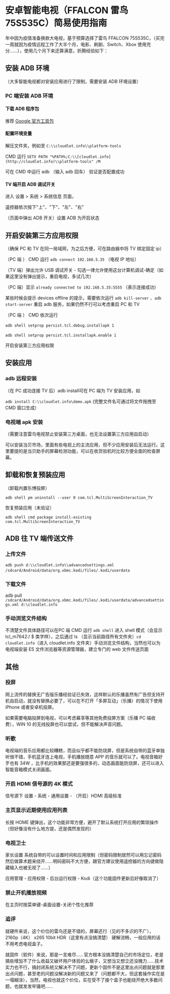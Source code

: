 # 安卓智能电视（FFALCON 雷鸟 75S535C）简易使用指南

年中因为疫情准备换款大电视，基于预算选择了雷鸟 FFALCON 75S535C，（买完一周就因为疫情远程工作了大半个月，电影、刷剧、Switch、Xbox 使用充分......），使用几个月下来还算满意，折腾经验如下：

## 安装 ADB 环境

（大多智能电视都对安装应用进行了限制，需要安装 ADB 环境设置）

###  PC 端安装 ADB 环境

####  下载 ADB 程序包

推荐 [Google 官方工具包](https://dl.google.com/android/repository/platform-tools-latest-windows.zip)

####  配置环境变量

解压文件夹，例如至 `C:\\cloudlet.info\\platform-tools`

CMD 运行 `SETX PATH "%PATH%;C:\\[cloudlet.info](http://cloudlet.info)\\platform-tools" /M`

可在 CMD 中运行 adb （输入 adb 回车） 验证是否配置成功

####  TV 端开启 ADB 调试开关

 进入 设置 \> 系统 \> 系统信息 页面，

 遥控器依次按下"上"、"下"、"左"、"右"

 （页面中弹出 ADB 开关）设置 ADB 为开启状态 

## 开启安装第三方应用权限

 （确保 PC 和 TV 在同一局域网，为之后方便，可在路由器中将 TV 绑定固定 ip）

 （PC 端 ） CMD 运行  `adb connect 192.168.5.35` （电视 IP 地址）

 （TV 端）弹出允许 USB 调试开关 - 勾选一律允许使用这台计算机调试-确定（如果这里没有弹出提示，重启电视，多试几次）

 （PC 端）显示 `already connected to 192.168.5.35:5555` （表示连接成功）

 某些时候会提示 devices offline 的提示，需要依次运行 `adb kill-server` 、`adb start-server` 重启 adb 服务，如果仍然不行可以考虑重启 PC 和 TV

 （PC 端 ） CMD 依次运行

 `adb shell setprop persist.tcl.debug.installapk 1`  

 `adb shell setprop persist.tcl.installapk.enable 1`  

开启安装第三方应用权限

## 安装应用

###  adb 远程安装

 （在 PC 成功连接 TV 后）adb install可在 PC 端为 TV 安装应用，如

`adb install C:\\cloudlet.info\demo.apk` (完整文件名可通过将文件拖拽至 CMD 窗口生成）

###  电视端 apk 安装

 （需要注意雷鸟电视禁止安装第三方桌面，也无法设置第三方应用自启动）

 可以安装当贝市场，里面有些电视上的主流应用，但不少应用安装后无法运行。这里要提的是当贝助手的屏幕检测功能，可以在收货验机时比较方便全面的检查屏幕。

## 卸载和恢复预装应用

 （卸载内置乐博投屏）

 `adb shell pm uninstall --user 0 com.tcl.MultiScreenInteraction_TV`

 恢复预装应用（未验证）

 `adb shell cmd package install-existing com.tcl.MultiScreenInteraction_TV`

## ADB 往 TV 端传送文件

###  上传文件

 `adb push d:\\cloudlet.info\\advancedsettings.xml /sdcard/Android/data/org.xbmc.kodi/files/.kodi/userdata`  

###  下载文件

 adb pull `/sdcard/Android/data/org.xbmc.kodi/files/.kodi/userdata/advancedsettings.xml d:\cloudlet.info`

###  手动浏览文件结构

 不清楚文件具体路径可以在PC 端 CMD 运行 `adb shell` 进入 shell 模式（会显示 tcl_m7642:/ \$ 类字样），之后通过 ls （显示当前路径所有文件夹）`cd cloudlet.info`（进入 cloudlet.info 文件夹）手动浏览文件结构，当然也可以为电视端安装 ES 文件浏览器等资源管理器，建立专门的 web 文件传送页面

## 其他

### 投屏

网上流传的替换无广告版乐播经验证已失效，这样默认的乐播虽然有广告但支持开机自启动，就没有替换必要了，可以在不打开「多屏互动」（乐播）的情况下使用 iPhone 或者安卓机投屏。

如果需要电脑投屏到电视，可以考虑幕享等其他免费投屏方案（乐播 PC 端收费），WIN 10 的无线投屏也可以尝试，但不能解决声音问题。

### 听歌

电视端的音乐应用都比较糟糕，而且似乎都不能防烧屏，但是系统自带的蓝牙单独听很不错，手机蓝牙连上电视，手机播放随意 APP 的音乐就可以了。电视音箱好歹也有 34W ，比手机的效果那还是要强很多的，动态画面能防烧屏，还可以进入智能音箱模式关闭画面。

###  开启 HDMI 信号源的 4K 模式

 信号源下 设置 - 系统 - 通用设置 - （开启）HDMI 高级标准

###  主页显示近期使用应用列表

 长按 HOME 键弹出，这个功能非常方便，避开了默认系统打开应用的繁琐操作（但好像没有什么地方提，还是偶然发现的）

###  电视卫士

 家长设置 系统自带的可以设置时间和应用限制（但密码限制居然可以用忘记密码然后做算术题来绕开……明码密码不大方便，跟官方建议使用遥控器的方向键做隐藏输入也被无视了......）

 应用管理 - 应用权限 - 后台运行权限 - Kodi（这个功能固件更新后好像取消了）

### 禁止开机播放视频

在主页时按菜单键-桌面设置-关闭个性化推荐

### 追评

 就硬件来说，这个价位的雷鸟还是不错的，屏幕还行（见的不多识的不广），2160p（4K） x265 10bit HDR（这里有点没搞清楚） 硬解流畅，一般应用的话不用考虑电视盒子。

就固件（软件）来说，那是一言难尽……官方根本没搞清楚自己的市场定位，老是搞些增加不了什么收益又破坏用户体验的幺蛾子，又想当又想立还没魄力……技术实力也不行，搞封闭系统又解决不了问题，更新个固件不是这里出点问题就是那里出点问题，甚至老的问题没解决新的问题又来了（问题都不大，但这套操作实在是一塌糊涂），当然，电视也就这个价位，实在受不了接个盒子也能绕开绝大多数问题，也就发发牢骚吧……
